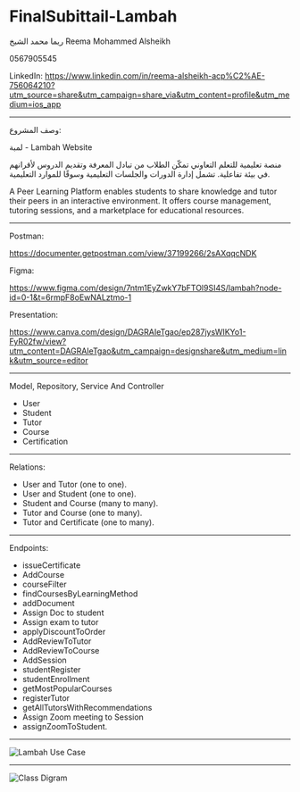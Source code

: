 # FinalSubittail-Lambah
ريما محمد الشيخ 
Reema Mohammed Alsheikh

0567905545

LinkedIn:
https://www.linkedin.com/in/reema-alsheikh-acp%C2%AE-756064210?utm_source=share&utm_campaign=share_via&utm_content=profile&utm_medium=ios_app
_________________________________________
وصف المشروع:

 لمبة - Lambah Website
 
 منصة تعليمية للتعلم التعاوني تمكّن الطلاب من تبادل المعرفة وتقديم الدروس لأقرانهم في بيئة تفاعلية.
تشمل إدارة الدورات والجلسات التعليمية وسوقًا للموارد التعليمية.

A Peer Learning Platform enables students to share knowledge and tutor their peers in an interactive environment.
It offers course management, tutoring sessions, and a marketplace for educational resources.

_________________________________________


Postman:

https://documenter.getpostman.com/view/37199266/2sAXqqcNDK


Figma:

https://www.figma.com/design/7ntm1EyZwkY7bFTOl9SI4S/lambah?node-id=0-1&t=6rmpF8oEwNALztmo-1


Presentation:

https://www.canva.com/design/DAGRAIeTgao/ep287jysWIKYo1-FyR02fw/view?utm_content=DAGRAIeTgao&utm_campaign=designshare&utm_medium=link&utm_source=editor

_________________________________________

 Model, Repository, Service And Controller
 
- User
- Student
- Tutor
- Course 
- Certification

_________________________________________

Relations:

- User and Tutor (one to one).
- User and Student (one to one).
- Student and Course (many to many).
- Tutor and Course (one to many).
- Tutor and Certificate (one to many).

_________________________________________


 Endpoints:

- issueCertificate
- AddCourse
- courseFilter
- findCoursesByLearningMethod
- addDocument
- Assign Doc to student
- Assign exam to tutor
- applyDiscountToOrder
- AddReviewToTutor
- AddReviewToCourse
-  AddSession
- studentRegister
- studentEnrollment
- getMostPopularCourses
- registerTutor
- getAllTutorsWithRecommendations
- Assign Zoom meeting to Session
- assignZoomToStudent.

_________________________________________

  


![Lambah Use Case](https://github.com/user-attachments/assets/93c84db5-3f7a-4089-905d-c61ba4ae5856)


_________________________________________


![Class Digram](https://github.com/user-attachments/assets/e52ec1f8-1221-4137-b3b2-b08d00cb81d2)


